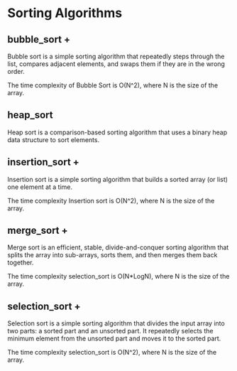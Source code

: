 # Sorting Algorithms

## bubble_sort +
Bubble sort is a simple sorting algorithm that repeatedly steps through the list, compares adjacent elements, and swaps them if they are in the wrong order.

The time complexity of Bubble Sort is O(N^2), where N is the size of the array.

## heap_sort
Heap sort is a comparison-based sorting algorithm that uses a binary heap data structure to sort elements.

## insertion_sort +
Insertion sort is a simple sorting algorithm that builds a sorted array (or list) one element at a time.

The time complexity Insertion sort is O(N^2), where N is the size of the array.

## merge_sort +
Merge sort is an efficient, stable, divide-and-conquer sorting algorithm that splits the array into sub-arrays, sorts them, and then merges them back together.

The time complexity selection_sort is O(N*LogN), where N is the size of the array.

## selection_sort +
Selection sort is a simple sorting algorithm that divides the input array into two parts: a sorted part and an unsorted part. It repeatedly selects the minimum element from the unsorted part and moves it to the sorted part.

The time complexity selection_sort is O(N^2), where N is the size of the array.
